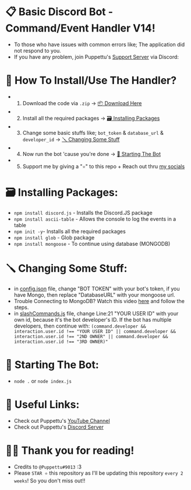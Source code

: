 # 📋 Basic Discord Bot - Command/Event Handler V14!
- To those who have issues with common errors like; The application did not respond to you.
- If you have any problem, join Puppettu's [Support Server](https://discord.gg/85vFksTpX7) via Discord: 

# 🤖 How To Install/Use The Handler?

- 1. Download the code via `.zip` -> [📦 Download Here](https://github.com/Puppettu/DiscordJS-Command-and-Event-Handler-V14/archive/refs/heads/main.zip)
- 2. Install all the required packages -> [🗃️ Installing Packages](https://github.com/Puppettu/DiscordJS-Command-and-Event-Handler-V14#%EF%B8%8F-installing-packages)
- 3. Change some basic stuffs like; `bot_token` & `database_url` & `developer_id` -> [🪛 Changing Some Stuff](https://github.com/Puppettu/DiscordJS-Command-and-Event-Handler-V14#-changing-some-stuff)
- 4. Now run the bot 'cause you're done -> [👾 Starting The Bot](https://github.com/Puppettu/DiscordJS-Command-and-Event-Handler-V14#-starting-the-bot)
- 5. Support me by giving a "`⭐`" to this repo + Reach out thru [my socials](https://github.com/Puppettu/DiscordJS-Command-and-Event-Handler-V14#-useful-links)

# 🗃️ Installing Packages:
- `npm install discord.js` - Installs the Discord.JS package
- `npm install ascii-table` - Allows the console to log the events in a table
- `npm init -y`- Installs all the required packages
- `npm install glob` - Glob package
- `npm install mongoose` - To continue using database (MONGODB)

# 🪛 Changing Some Stuff:
- in [config.json](https://github.com/Puppettu/DiscordJS-Command-and-Event-Handler-V14/config.json) file, change "BOT TOKEN" with your bot's token, if you have Mongo, then replace "DatabaseURL" with your mongoose url.
- Trouble Connecting to MongoDB? Watch this video [here](https://www.youtube.com/watch?v=BEkyfqlbVRw) and follow the steps.
- in [slashCommands.js](https://github.com/Puppettu/DiscordJS-Command-and-Event-Handler-V14/Events/Interactions/slashCommands.js) file, change Line:21 "YOUR USER ID" with your own id, because it's the bot developer's ID. If the bot has multiple developers, then continue with: `(command.developer && interaction.user.id !== "YOUR USER ID" || command.developer && interaction.user.id !== "2ND OWNER" || command.developer && interaction.user.id !== "3RD OWNER)"`

# 👾 Starting The Bot:
- `node .` or `node index.js`

# 🔗 Useful Links:
- Check out Puppettu's [YouTube Channel](https://www.youtube.com/channel/UCR93KA0vxdmXKhY-RDPrwbg)
- Check out Puppettu's [Discord Server](https://discord.gg/85vFksTpX7)

# 🤝🏻 Thank you for reading!
- Credits to `@Puppettu#9013` :3
- Please `STAR ⭐` this repository as I'll be updating this repository `every 2 weeks`! So you don't miss out!!
